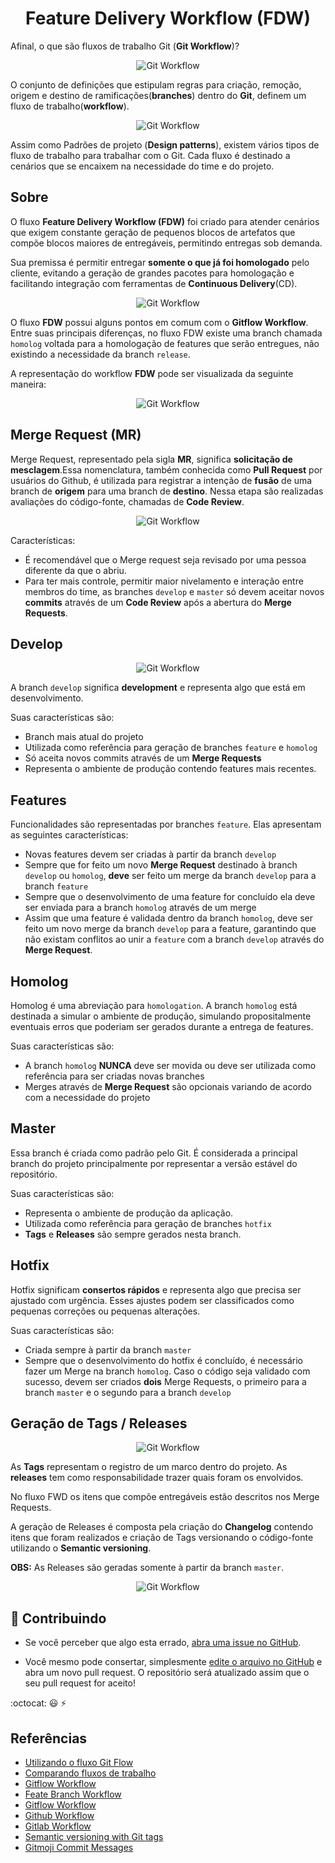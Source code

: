<div align="center">

# Feature Delivery Workflow (FDW)

</div>

Afinal, o que são fluxos de trabalho Git (**Git Workflow**)?

<div align="center">

![Git Workflow](./git_commit_vs_git_push.gif)

</div>

O conjunto de definições que estipulam regras para criação, remoção, origem e destino de ramificações(**branches**) dentro do **Git**, definem um fluxo de trabalho(**workflow**).

<div align="center">

![Git Workflow](./groot_branches_bad.gif)

</div>

Assim como Padrões de projeto (**Design patterns**), existem vários tipos de fluxo de trabalho para trabalhar com o Git. Cada fluxo é destinado a cenários que se encaixem na necessidade do time e do projeto.

## Sobre

O fluxo **Feature Delivery Workflow (FDW)** foi criado para atender cenários que exigem constante geração de pequenos blocos de artefatos que compõe blocos maiores de entregáveis, permitindo entregas sob demanda.

Sua premissa é permitir entregar **somente o que já foi homologado** pelo cliente, evitando a geração de grandes pacotes para homologação e facilitando integração com ferramentas de **Continuous Delivery**(CD).

<div align="center">

![Git Workflow](./groot_branches.gif)

</div>

O fluxo **FDW** possui alguns pontos em comum com o **Gitflow Workflow**. Entre suas principais diferenças, no fluxo FDW existe uma branch chamada `homolog` voltada para a homologação de features que serão entregues, não existindo a necessidade da branch `release`.

A representação do workflow **FDW** pode ser visualizada da seguinte maneira:

<div align="center">

![Git Workflow](./Git_Workflow.png)

</div>

## Merge Request (MR)

Merge Request, representado pela sigla **MR**, significa **solicitação de mesclagem**.Essa nomenclatura, também conhecida como **Pull Request** por usuários do Github, é utilizada para registrar a intenção de **fusão** de uma branch de **origem** para uma branch de **destino**. Nessa etapa são realizadas avaliações do código-fonte, chamadas de **Code Review**.

<div align="center">

![Git Workflow](./merge_request.png)

</div>

Características:

- É recomendável que o Merge request seja revisado por uma pessoa diferente da que o abriu.
- Para ter mais controle, permitir maior nivelamento e interação entre membros do time, as branches `develop` e `master` só devem aceitar novos **commits** através de um **Code Review** após a abertura do **Merge Requests**.

## Develop

<div align="center">

![Git Workflow](./gitflow_1.png)

</div>

A branch `develop` significa **development** e representa algo que está em desenvolvimento.

Suas características são:

- Branch mais atual do projeto
- Utilizada como referência para geração de branches `feature` e `homolog`
- Só aceita novos commits através de um **Merge Requests**
- Representa o ambiente de produção contendo features mais recentes.

## Features

Funcionalidades são representadas por branches `feature`. Elas apresentam as seguintes características:

- Novas features devem ser criadas à partir da branch `develop`
- Sempre que for feito um novo **Merge Request** destinado à branch `develop` ou `homolog`, **deve** ser feito um merge da branch `develop` para a branch `feature`
- Sempre que o desenvolvimento de uma feature for concluído ela deve ser enviada para a branch `homolog` através de um merge
- Assim que uma feature é validada dentro da branch `homolog`, deve ser feito um novo merge da branch `develop` para a feature, garantindo que não existam conflitos ao unir a `feature` com a branch `develop` através do **Merge Request**.

## Homolog

Homolog é uma abreviação para `homologation`. A branch `homolog` está destinada a simular o ambiente de produção, simulando propositalmente eventuais erros que poderiam ser gerados durante a entrega de features.

Suas características são:

- A branch `homolog` **NUNCA** deve ser movida ou deve ser utilizada como referência para ser criadas novas branches
- Merges através de **Merge Request** são opcionais variando de acordo com a necessidade do projeto

## Master

Essa branch é criada como padrão pelo Git. É considerada a principal branch do projeto principalmente por representar a versão estável do repositório.

Suas características são:

- Representa o ambiente de produção da aplicação.
- Utilizada como referência para geração de branches `hotfix`
- **Tags** e **Releases** são sempre gerados nesta branch.

## Hotfix

Hotfix significam **consertos rápidos** e representa algo que precisa ser ajustado com urgência. Esses ajustes podem ser classificados como pequenas correções ou pequenas alterações.

Suas características são:

- Criada sempre à partir da branch `master`
- Sempre que o desenvolvimento do hotfix é concluído, é necessário fazer um Merge na branch `homolog`. Caso o código seja validado com sucesso, devem ser criados **dois** Merge Requests, o primeiro para a branch `master` e o segundo para a branch `develop` 

## Geração de Tags / Releases

<div align="center">

![Git Workflow](./gitflow_tags.png)

</div>

As **Tags** representam o registro de um marco dentro do projeto. As **releases** tem como responsabilidade trazer quais foram os envolvidos.

No fluxo FWD os itens que compõe entregáveis estão descritos nos Merge Requests.

A geração de Releases é composta pela criação do **Changelog** contendo itens que foram realizados e criação de Tags versionando o código-fonte utilizando o **Semantic versioning**.

**OBS:** As Releases são geradas somente à partir da branch `master`.

<div align="center">

![Git Workflow](./branch_balance.gif)

</div>


## :handshake: Contribuindo

 * Se você perceber que algo esta errado, [abra uma issue no GitHub](https://github.com/coopersystem-fsd/feature-delivery-workflow/issues/new/choose).

 * Você mesmo pode consertar, simplesmente [edite o arquivo no GitHub](https://github.com/php-df/vagas/edit/master/Readme.MD) e abra um novo pull request. O repositório será atualizado assim que o seu pull request for aceito!

:octocat: :smiley: :zap:

## Referências

- [Utilizando o fluxo Git Flow](https://medium.com/trainingcenter/utilizando-o-fluxo-git-flow-e63d5e0d5e04)
- [Comparando fluxos de trabalho](https://www.atlassian.com/br/git/tutorials/comparing-workflows)
- [Gitflow Workflow](https://www.atlassian.com/git/tutorials/comparing-workflows/gitflow-workflow)
- [Feate Branch Workflow](https://www.atlassian.com/git/tutorials/comparing-workflows/feature-branch-workflow)
- [Gitflow Workflow](https://imasters.com.br/desenvolvimento/quatro-workflows-para-trabalhar-com-git-melhores-2013)
- [Github Workflow](http://scottchacon.com/2011/08/31/github-flow.html)
- [Gitlab Workflow](https://about.gitlab.com/blog/2014/09/29/gitlab-flow)
- [Semantic versioning with Git tags](https://travishorn.com/semantic-versioning-with-git-tags-1ef2d4aeede6)
- [Gitmoji Commit Messages](https://gitmoji.carloscuesta.me) 
